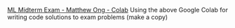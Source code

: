 [ML Midterm Exam - Matthew Ong - Colab](https://colab.research.google.com/drive/1Vc_zfo_grRIyczu9iM1s220iDLwfPizr?authuser=1#scrollTo=j7cDkOBIzAJt) 
Using the above Google Colab for writing code solutions to exam problems (make a copy)
